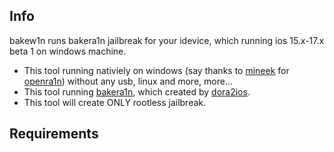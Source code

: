 ## Info
bakew1n runs bakera1n jailbreak for your idevice, which running ios 15.x-17.x beta 1 on windows machine.

- This tool running nativiely on windows (say thanks to [mineek](github.com/mineek) for [openra1n](github.com/mineek/openra1n)) without any usb, linux and more, more...
- This tool running [bakera1n](github.com/dora2-iOS/bakera1n), which created by [dora2ios](github.com/dora2-iOS).
- This tool will create ONLY rootless jailbreak.

## Requirements
